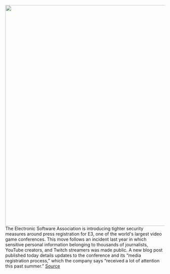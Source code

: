 <img src='https://cdn.vox-cdn.com/thumbor/8yHFLEtI9ujgs-Q1toI3LXypOlk=/0x0:1020x676/1200x800/filters:focal(429x257:591x419)/cdn.vox-cdn.com/uploads/chorus_image/image/66222541/e3stock4.0.jpg' width='700px' /><br/>
The Electronic Software Association is introducing tighter security measures around press registration for E3, one of the world's largest video game conferences. This move follows an incident last year in which sensitive personal information belonging to thousands of journalists, YouTube creators, and Twitch streamers was made public. A new blog post published today details updates to the conference and its “media registration process,” which the company says “received a lot of attention this past summer.”
<a href='https://www.theverge.com/2020/1/30/21115499/e3-2020-journalist-information-leak-youtube-twitch-security-doxx-vulnerability'> Source <a/>